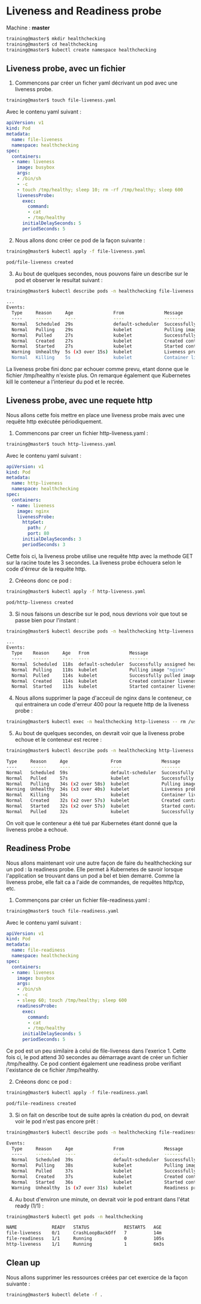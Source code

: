 # Liveness and Readiness probe

Machine : **master**

```bash
training@master$ mkdir healthchecking
training@master$ cd healthchecking
training@master$ kubectl create namespace healthchecking
```

## Liveness probe, avec un fichier

1. Commencons par créer un ficher yaml décrivant un pod avec une liveness probe.

```bash
training@master$ touch file-liveness.yaml
```

Avec le contenu yaml suivant :

```yaml
apiVersion: v1
kind: Pod
metadata:
  name: file-liveness
  namespace: healthchecking
spec:
  containers:
  - name: liveness
    image: busybox
    args:
    - /bin/sh
    - -c
    - touch /tmp/healthy; sleep 10; rm -rf /tmp/healthy; sleep 600
    livenessProbe:
      exec:
        command:
        - cat
        - /tmp/healthy
      initialDelaySeconds: 5
      periodSeconds: 5
```

2. Nous allons donc créer ce pod de la façon suivante :

```bash
training@master$ kubectl apply -f file-liveness.yaml

pod/file-liveness created
```

3. Au bout de quelques secondes, nous pouvons faire un describe sur le pod et observer le resultat suivant :

```bash
training@master$ kubectl describe pods -n healthchecking file-liveness

...
Events:
  Type     Reason     Age               From               Message
  ----     ------     ----              ----               -------
  Normal   Scheduled  29s               default-scheduler  Successfully assigned default/liveness-exec to worker
  Normal   Pulling    29s               kubelet            Pulling image "busybox"
  Normal   Pulled     27s               kubelet            Successfully pulled image "busybox" in 1.59651835s
  Normal   Created    27s               kubelet            Created container liveness
  Normal   Started    27s               kubelet            Started container liveness
  Warning  Unhealthy  5s (x3 over 15s)  kubelet            Liveness probe failed: cat: can't open '/tmp/healthy': No such file or directory
  Normal   Killing    5s                kubelet            Container liveness failed liveness probe, will be restarted
```

La liveness probe fini donc par echouer comme prevu, etant donne que le fichier /tmp/healthy n'existe plus. On remarque également que Kubernetes kill le conteneur a l'interieur du pod et le recrée.

## Liveness probe, avec une requete http

Nous allons cette fois mettre en place une liveness probe mais avec une requête http exécutée périodiquement.

1. Commencons par creer un fichier http-liveness.yaml :

```bash
training@master$ touch http-liveness.yaml
```

Avec le contenu yaml suivant :

```yaml
apiVersion: v1
kind: Pod
metadata:
  name: http-liveness
  namespace: healthchecking
spec:
  containers:
  - name: liveness
    image: nginx
    livenessProbe:
      httpGet:
        path: /
        port: 80
      initialDelaySeconds: 3
      periodSeconds: 3
```

Cette fois ci, la liveness probe utilise une requête http avec la methode GET sur la racine toute les 3 secondes. La liveness probe échouera selon le code d'érreur de la requête http.

2. Créeons donc ce pod :

```bash
training@master$ kubectl apply -f http-liveness.yaml

pod/http-liveness created
```

3. Si nous faisons un describe sur le pod, nous devrions voir que tout se passe bien pour l'instant :

```bash
training@master$ kubectl describe pods -n healthchecking http-liveness

...
Events:
  Type    Reason     Age   From               Message
  ----    ------     ----  ----               -------
  Normal  Scheduled  118s  default-scheduler  Successfully assigned healthchecking/http-liveness to worker
  Normal  Pulling    118s  kubelet            Pulling image "nginx"
  Normal  Pulled     114s  kubelet            Successfully pulled image "nginx" in 3.862745132s
  Normal  Created    114s  kubelet            Created container liveness
  Normal  Started    113s  kubelet            Started container liveness
```

4. Nous allons supprimer la page d'acceuil de nginx dans le conteneur, ce qui entrainera un code d'erreur 400 pour la requete http de la liveness probe :

```bash
training@master$ kubectl exec -n healthchecking http-liveness -- rm /usr/share/nginx/html/index.html
```

5. Au bout de quelques secondes, on devrait voir que la liveness probe echoue et le conteneur est recree :

```bash
training@master$ kubectl describe pods -n healthchecking http-liveness

Type     Reason     Age                From               Message
----     ------     ----               ----               -------
Normal   Scheduled  59s                default-scheduler  Successfully assigned healthchecking/http-liveness to worker
Normal   Pulled     57s                kubelet            Successfully pulled image "nginx" in 1.609742987s
Normal   Pulling    34s (x2 over 58s)  kubelet            Pulling image "nginx"
Warning  Unhealthy  34s (x3 over 40s)  kubelet            Liveness probe failed: HTTP probe failed with statuscode: 403
Normal   Killing    34s                kubelet            Container liveness failed liveness probe, will be restarted
Normal   Created    32s (x2 over 57s)  kubelet            Created container liveness
Normal   Started    32s (x2 over 57s)  kubelet            Started container liveness
Normal   Pulled     32s                kubelet            Successfully pulled image "nginx" in 2.031773864s
```

On voit que le conteneur a été tué par Kubernetes étant donné que la liveness probe a echoué.

## Readiness Probe

Nous allons maintenant voir une autre façon de faire du healthchecking sur un pod : la readiness probe. Elle permet à Kubernetes de savoir lorsque l'application se trouvant dans un pod a bel et bien demarré. Comme la liveness probe, elle fait ca a l'aide de commandes, de requêtes http/tcp, etc.

1. Commençons par créer un fichier file-readiness.yaml :

```bash
training@master$ touch file-readiness.yaml
```

Avec le contenu yaml suivant :

```yaml
apiVersion: v1
kind: Pod
metadata:
  name: file-readiness
  namespace: healthchecking
spec:
  containers:
  - name: liveness
    image: busybox
    args:
    - /bin/sh
    - -c
    - sleep 60; touch /tmp/healthy; sleep 600
    readinessProbe:
      exec:
        command:
        - cat
        - /tmp/healthy
      initialDelaySeconds: 5
      periodSeconds: 5
```

Ce pod est un peu similaire à celui de file-liveness dans l'exerice 1. Cette fois ci, le pod attend 30 secondes au démarrage avant de créer un fichier /tmp/healthy. Ce pod contient également une readiness probe verifiant l'existance de ce fichier /tmp/healthy.

2. Créeons donc ce pod :

```bash
training@master$ kubectl apply -f file-readiness.yaml

pod/file-readiness created
```

3. Si on fait on describe tout de suite après la création du pod, on devrait voir le pod n'est pas encore prêt :

```bash
training@master$ kubectl describe pods -n healthchecking file-readiness  

Events:
  Type     Reason     Age               From               Message
  ----     ------     ----              ----               -------
  Normal   Scheduled  39s               default-scheduler  Successfully assigned healthchecking/file-readiness to worker
  Normal   Pulling    38s               kubelet            Pulling image "busybox"
  Normal   Pulled     37s               kubelet            Successfully pulled image "busybox" in 1.64435698s
  Normal   Created    37s               kubelet            Created container liveness
  Normal   Started    36s               kubelet            Started container liveness
  Warning  Unhealthy  1s (x7 over 31s)  kubelet            Readiness probe failed: cat: can't open '/tmp/healthy': No such file or directory
```

4. Au bout d'environ une minute, on devrait voir le pod entrant dans l'état ready (1/1) :

```bash
training@master$ kubectl get pods -n healthchecking

NAME             READY   STATUS             RESTARTS   AGE
file-liveness    0/1     CrashLoopBackOff   7          14m
file-readiness   1/1     Running            0          105s
http-liveness    1/1     Running            1          6m3s  
```

## Clean up

Nous allons supprimer les ressources créées par cet exercice de la façon suivante :

```bash
training@master$ kubectl delete -f .
```
